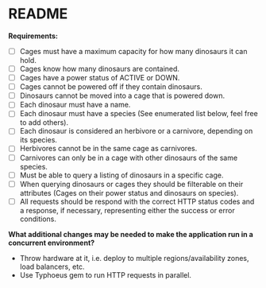 # README
**Requirements:**
- [ ] Cages must have a maximum capacity for how many dinosaurs it can hold.
- [ ] Cages know how many dinosaurs are contained.
- [ ] Cages have a power status of ACTIVE or DOWN.
- [ ] Cages cannot be powered off if they contain dinosaurs.
- [ ] Dinosaurs cannot be moved into a cage that is powered down.
- [ ] Each dinosaur must have a name.
- [ ] Each dinosaur must have a species (See enumerated list below, feel free to add others).
- [ ] Each dinosaur is considered an herbivore or a carnivore, depending on its species.
- [ ] Herbivores cannot be in the same cage as carnivores.
- [ ] Carnivores can only be in a cage with other dinosaurs of the same species.
- [ ] Must be able to query a listing of dinosaurs in a specific cage.
- [ ] When querying dinosaurs or cages they should be filterable on their attributes (Cages on their power status and dinosaurs on species).
- [ ] All requests should be respond with the correct HTTP status codes and a response, if necessary, representing either the success or error conditions.

**What additional changes may be needed to make the application run in a concurrent environment?**
* Throw hardware at it, i.e. deploy to multiple regions/availability zones, load balancers, etc.
* Use Typhoeus gem to run HTTP requests in parallel.
